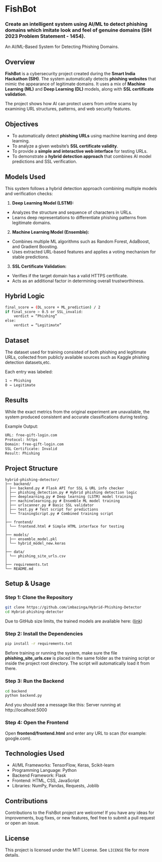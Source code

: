 # FishBot
### Create an intelligent system using AI/ML to detect phishing domains which imitate look and feel of genuine domains (SIH 2023 Problem Statement - 1454).

An AI/ML-Based System for Detecting Phishing Domains.

## Overview
**FishBot** is a cybersecurity project created during the **Smart India Hackathon (SIH)**. The system automatically detects **phishing websites** that mimic the appearance of legitimate domains. It uses a mix of **Machine Learning (ML)** and **Deep Learning (DL)** models, along with **SSL certificate validation**.

The project shows how AI can protect users from online scams by examining URL structures, patterns, and web security features.

## Objectives
- To automatically detect **phishing URLs** using machine learning and deep learning.
- To analyze a given website’s **SSL certificate validity**.
- To provide a **simple and interactive web interface** for testing URLs.
- To demonstrate a **hybrid detection approach** that combines AI model predictions and SSL verification.

## Models Used
This system follows a hybrid detection approach combining multiple models and verification checks:
1. **Deep Learning Model (LSTM):**
- Analyzes the structure and sequence of characters in URLs.
- Learns deep representations to differentiate phishing patterns from legitimate domains.

2. **Machine Learning Model (Ensemble):**
- Combines multiple ML algorithms such as Random Forest, AdaBoost, and Gradient Boosting.
- Uses extracted URL-based features and applies a voting mechanism for stable predictions.

3. **SSL Certificate Validation:**
- Verifies if the target domain has a valid HTTPS certificate.
- Acts as an additional factor in determining overall trustworthiness.

## Hybrid Logic
```bash
final_score = (DL_score + ML_prediction) / 2
if final_score > 0.5 or SSL_invalid:
    verdict = “Phishing”
else:
    verdict = “Legitimate”
```
## Dataset
The dataset used for training consisted of both phishing and legitimate URLs, collected from publicly available sources such as Kaggle phishing detection datasets,etc.

Each entry was labeled:
```bash
1 → Phishing
0 → Legitimate
```

## Results
While the exact metrics from the original experiment are unavailable, the system produced consistent and accurate classifications during testing.

Example Output:
```bash
URL: free-gift-login.com
Protocol: https
Domain: free-gift-login.com
SSL Certificate: Invalid 
Result: Phishing 
```

## Project Structure
```plaintext
hybrid-phishing-detector/
├── backend/
│ ├── backend.py # Flask API for SSL & URL info checker
│ ├── phishing_detection.py # Hybrid phishing detection logic
│ ├── deeplearning.py # Deep learning (LSTM) model training
│ ├── machinelearning.py # Ensemble ML model training
│ ├── urlscanner.py # Basic SSL validator
│ ├── test.py # Test script for predictions
│ └── TrainingScript.py # Combined training script
│
├── frontend/
│ └── frontend.html # Simple HTML interface for testing
│
├── models/
│ ├── ensemble_model.pkl
│ └── hybrid_model_new.keras 
│
├── data/
│ └── phishing_site_urls.csv 
│
├── requirements.txt
└── README.md
```

## Setup & Usage
### Step 1: Clone the Repository
```bash
git clone https://github.com/imbazinga/Hybrid-Phishing-Detector
cd Hybrid-phishing-detector
```
Due to GitHub size limits, the trained models are available here:
([link](https://drive.google.com/drive/folders/1xbJlBKJ1fNGMUBKkZDDYE-2hwVOP6mlj?usp=drive_link))

### Step 2: Install the Dependencies
```bash
pip install -r requirements.txt
```
Before training or running the system, make sure the file **phishing_site_urls.csv** is placed in the same folder as the training script or inside the project root directory. The script will automatically load it from there.

### Step 3: Run the Backend
```bash
cd backend
python backend.py
```
And you should see a message like this:
Server running at http://localhost:5000

### Step 4: Open the Frontend
Open **frontend/frontend.html** and enter any URL to scan (for example: google.com).

## Technologies Used
- AI/ML Frameworks: TensorFlow, Keras, Scikit-learn
- Programming Language: Python
- Backend Framework: Flask
- Frontend: HTML, CSS, JavaScript
- Libraries: NumPy, Pandas, Requests, Joblib

## Contributions
Contributions to the FishBot project are welcome! If you have any ideas for improvements, bug fixes, or new features, feel free to submit a pull request or open an issue.

## License
This project is licensed under the MIT License. See `LICENSE` file for more details.
